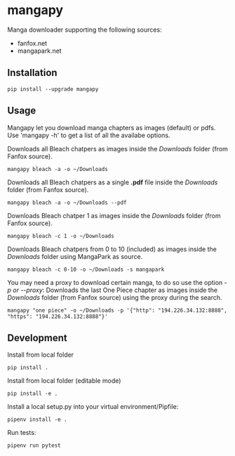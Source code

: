 # mangapy

Manga downloader supporting the following sources:

- fanfox.net
- mangapark.net

## Installation

```
pip install --upgrade mangapy
```

## Usage

Mangapy let you download manga chapters as images (default) or pdfs.
Use 'mangapy -h' to get a list of all the availabe options.

Downloads all Bleach chatpers as images inside the *Downloads* folder (from Fanfox source).  

```
mangapy bleach -a -o ~/Downloads
```

Downloads all Bleach chatpers as a single **.pdf** file inside the *Downloads* folder (from Fanfox source).  

```
mangapy bleach -a -o ~/Downloads --pdf
```

Downloads Bleach chatper 1 as images inside the *Downloads* folder (from Fanfox source).  

```
mangapy bleach -c 1 -o ~/Downloads
```

Downloads Bleach chatpers from 0 to 10 (included) as images inside the *Downloads* folder using MangaPark as source.  

```
mangapy bleach -c 0-10 -o ~/Downloads -s mangapark
```

You may need a proxy to download certain manga, to do so use the option *-p or --proxy*:
Downloads the last One Piece chapter as images inside the *Downloads* folder (from Fanfox source) using the proxy during the search.  

```
mangapy "one piece" -o ~/Downloads -p '{"http": "194.226.34.132:8888", "https": "194.226.34.132:8888"}'
```

## Development

Install from local folder  

```
pip install .
```

Install from local folder (editable mode)  

```
pip install -e .
```

Install a local setup.py into your virtual environment/Pipfile:  

```
pipenv install -e .
```

Run tests:  

```
pipenv run pytest
```